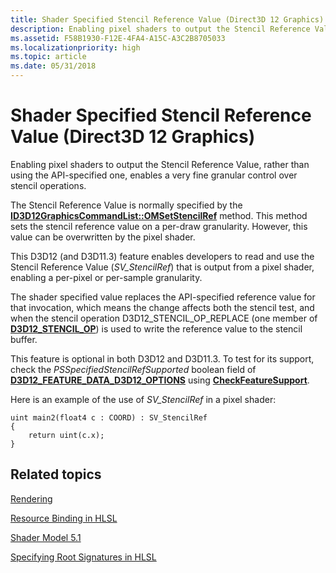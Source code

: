 ```yaml
---
title: Shader Specified Stencil Reference Value (Direct3D 12 Graphics)
description: Enabling pixel shaders to output the Stencil Reference Value, rather than using the API-specified one, enables a very fine granular control over stencil operations.
ms.assetid: F58B1930-F12E-4FA4-A15C-A3C2B8705033
ms.localizationpriority: high
ms.topic: article
ms.date: 05/31/2018
---
```


# Shader Specified Stencil Reference Value (Direct3D 12 Graphics)

Enabling pixel shaders to output the Stencil Reference Value, rather than using the API-specified one, enables a very fine granular control over stencil operations.

The Stencil Reference Value is normally specified by the [**ID3D12GraphicsCommandList::OMSetStencilRef**](/windows/desktop/api/d3d12/nf-d3d12-id3d12graphicscommandlist-omsetstencilref) method. This method sets the stencil reference value on a per-draw granularity. However, this value can be overwritten by the pixel shader.

This D3D12 (and D3D11.3) feature enables developers to read and use the Stencil Reference Value (*SV\_StencilRef*) that is output from a pixel shader, enabling a per-pixel or per-sample granularity.

The shader specified value replaces the API-specified reference value for that invocation, which means the change affects both the stencil test, and when the stencil operation D3D12\_STENCIL\_OP\_REPLACE (one member of [**D3D12\_STENCIL\_OP**](/windows/desktop/api/d3d12/ne-d3d12-d3d12_stencil_op)) is used to write the reference value to the stencil buffer.

This feature is optional in both D3D12 and D3D11.3. To test for its support, check the *PSSpecifiedStencilRefSupported* boolean field of [**D3D12\_FEATURE\_DATA\_D3D12\_OPTIONS**](/windows/desktop/api/d3d12/ns-d3d12-d3d12_feature_data_d3d12_options) using [**CheckFeatureSupport**](/windows/desktop/api/d3d12/nf-d3d12-id3d12device-checkfeaturesupport).

Here is an example of the use of *SV\_StencilRef* in a pixel shader:

``` syntax
uint main2(float4 c : COORD) : SV_StencilRef
{
    return uint(c.x);
}
```

## Related topics

<dl> <dt>

[Rendering](rendering.md)
</dt> <dt>

[Resource Binding in HLSL](resource-binding-in-hlsl.md)
</dt> <dt>

[Shader Model 5.1](/windows/desktop/direct3dhlsl/shader-model-5-1)
</dt> <dt>

[Specifying Root Signatures in HLSL](specifying-root-signatures-in-hlsl.md)
</dt> </dl>

 

 
